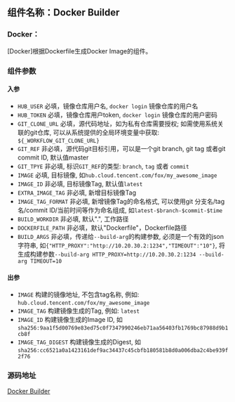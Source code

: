 ## 组件名称：Docker Builder

### Docker：
[Docker]根据Dockerfile生成Docker Image的组件。

### 组件参数

#### 入参

- `HUB_USER` 必填，镜像仓库用户名, `docker login` 镜像仓库的用户名
- `HUB_TOKEN` 必填，镜像仓库用户token, `docker login` 镜像仓库的用户密码
- `GIT_CLONE_URL` 必填，源代码地址，如为私有仓库需要授权; 如需使用系统关联的git仓库, 可以从系统提供的全局环境变量中获取: `${_WORKFLOW_GIT_CLONE_URL}`
- `GIT_REF` 非必填，源代码git目标引用，可以是一个git branch, git tag 或者git commit ID, 默认值master
- `GIT_TPYE` 非必填, 标识`GIT_REF`的类型: `branch`, `tag` 或者 `commit`
- `IMAGE` 必填, 目标镜像, 如`hub.cloud.tencent.com/fox/my_awesome_image`
- `IMAGE_ID` 非必填, 目标镜像Tag, 默认值`latest`
- `EXTRA_IMAGE_TAG` 非必填, 新增目标镜像Tag
- `IMAGE_TAG_FORMAT` 非必填, 新增镜像Tag的命名格式, 可以使用git 分支名/tag名/commit ID/当前时间等作为命名组成, 如`latest-$branch-$commit-$time`
- `BUILD_WORKDIR` 非必填, 默认".", 工作路径
- `DOCKERFILE_PATH` 非必填，默认"Dockerfile"，Dockerfile路径
- `BUILD_ARGS` 非必填，传递给`--build-arg`的构建参数, 必须是一个有效的json字符串, 如`{"HTTP_PROXY":"http://10.20.30.2:1234","TIMEOUT":"10"}`, 将生成构建参数`--build-arg HTTP_PROXY=http://10.20.30.2:1234 --build-arg TIMEOUT=10`


#### 出参

- `IMAGE` 构建的镜像地址, 不包含tag名称, 例如: `hub.cloud.tencent.com/fox/my_awesome_image`
- `IMAGE_TAG` 构建镜像生成的Tag, 例如: `latest`
- `IMAGE_ID` 构建镜像生成的Image ID, 如`sha256:9aa1f5d00769e83ed75c0f7347990246eb71aa56403fb1769bc87988d9b1cb8f`
- `IMAGE_TAG_DIGEST` 构建镜像生成的Digest, 如`sha256:cc6521a0a1423161def9ac34437c45cbfb180581b8d0a006dba2c4be939f2f76`

### 源码地址

[Docker Builder](https://github.com/tencentyun/workflow-components/tree/master/container/docker)
